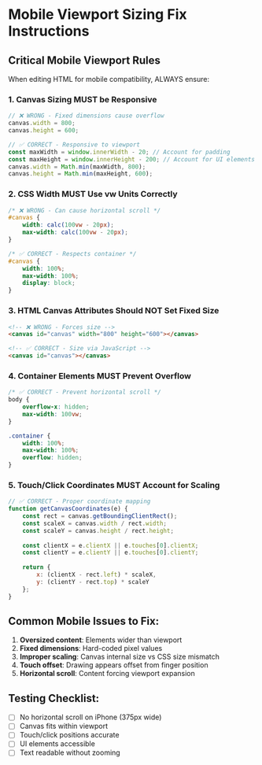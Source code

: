 # Mobile Viewport Sizing Fix Instructions

## Critical Mobile Viewport Rules

When editing HTML for mobile compatibility, ALWAYS ensure:

### 1. Canvas Sizing MUST be Responsive
```javascript
// ❌ WRONG - Fixed dimensions cause overflow
canvas.width = 800;
canvas.height = 600;

// ✅ CORRECT - Responsive to viewport
const maxWidth = window.innerWidth - 20; // Account for padding
const maxHeight = window.innerHeight - 200; // Account for UI elements
canvas.width = Math.min(maxWidth, 800);
canvas.height = Math.min(maxHeight, 600);
```

### 2. CSS Width MUST Use vw Units Correctly
```css
/* ❌ WRONG - Can cause horizontal scroll */
#canvas {
    width: calc(100vw - 20px);
    max-width: calc(100vw - 20px);
}

/* ✅ CORRECT - Respects container */
#canvas {
    width: 100%;
    max-width: 100%;
    display: block;
}
```

### 3. HTML Canvas Attributes Should NOT Set Fixed Size
```html
<!-- ❌ WRONG - Forces size -->
<canvas id="canvas" width="800" height="600"></canvas>

<!-- ✅ CORRECT - Size via JavaScript -->
<canvas id="canvas"></canvas>
```

### 4. Container Elements MUST Prevent Overflow
```css
/* ✅ CORRECT - Prevent horizontal scroll */
body {
    overflow-x: hidden;
    max-width: 100vw;
}

.container {
    width: 100%;
    max-width: 100%;
    overflow: hidden;
}
```

### 5. Touch/Click Coordinates MUST Account for Scaling
```javascript
// ✅ CORRECT - Proper coordinate mapping
function getCanvasCoordinates(e) {
    const rect = canvas.getBoundingClientRect();
    const scaleX = canvas.width / rect.width;
    const scaleY = canvas.height / rect.height;
    
    const clientX = e.clientX || e.touches[0].clientX;
    const clientY = e.clientY || e.touches[0].clientY;
    
    return {
        x: (clientX - rect.left) * scaleX,
        y: (clientY - rect.top) * scaleY
    };
}
```

## Common Mobile Issues to Fix:

1. **Oversized content**: Elements wider than viewport
2. **Fixed dimensions**: Hard-coded pixel values
3. **Improper scaling**: Canvas internal size vs CSS size mismatch
4. **Touch offset**: Drawing appears offset from finger position
5. **Horizontal scroll**: Content forcing viewport expansion

## Testing Checklist:
- [ ] No horizontal scroll on iPhone (375px wide)
- [ ] Canvas fits within viewport
- [ ] Touch/click positions accurate
- [ ] UI elements accessible
- [ ] Text readable without zooming